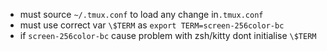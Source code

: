 - must source `~/.tmux.conf` to load any change in`.tmux.conf`  
- must use correct var `\$TERM` as `export TERM=screen-256color-bc`  
- if `screen-256color-bc` cause problem with zsh/kitty dont initialise `\$TERM`
